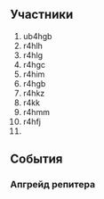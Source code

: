 
## Участники

1. ub4hgb
2. r4hlh
3. r4hlg
4. r4hgc
5. r4him
6. r4hgb
7. r4hkz
8. r4kk
9. r4hmm
10. r4hfj
11. 


## События
### Апгрейд репитера

